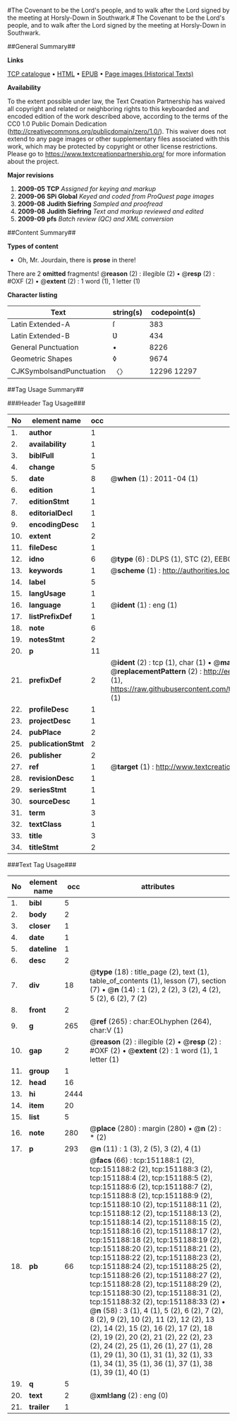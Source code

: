 #The Covenant to be the Lord's people, and to walk after the Lord signed by the meeting at Horsly-Down in Southwark.#
The Covenant to be the Lord's people, and to walk after the Lord signed by the meeting at Horsly-Down in Southwark.

##General Summary##

**Links**

[TCP catalogue](http://www.ota.ox.ac.uk/tcp/)  • 
[HTML](http://tei.it.ox.ac.uk/tcp/Texts-HTML/free/A87/A87350.html)  • 
[EPUB](http://tei.it.ox.ac.uk/tcp/Texts-EPUB/free/A87/A87350.epub) • 
[Page images (Historical Texts)](https://historicaltexts.jisc.ac.uk/eebo-42475063e)

**Availability**

To the extent possible under law, the Text Creation Partnership has waived all copyright and related or neighboring rights to this keyboarded and encoded edition of the work described above, according to the terms of the CC0 1.0 Public Domain Dedication (http://creativecommons.org/publicdomain/zero/1.0/). This waiver does not extend to any page images or other supplementary files associated with this work, which may be protected by copyright or other license restrictions. Please go to https://www.textcreationpartnership.org/ for more information about the project.

**Major revisions**

1. __2009-05__ __TCP__ *Assigned for keying and markup*
1. __2009-06__ __SPi Global__ *Keyed and coded from ProQuest page images*
1. __2009-08__ __Judith Siefring__ *Sampled and proofread*
1. __2009-08__ __Judith Siefring__ *Text and markup reviewed and edited*
1. __2009-09__ __pfs__ *Batch review (QC) and XML conversion*

##Content Summary##

**Types of content**

  * Oh, Mr. Jourdain, there is **prose** in there!

There are 2 **omitted** fragments! 
 @__reason__ (2) : illegible (2)  •  @__resp__ (2) : #OXF (2)  •  @__extent__ (2) : 1 word (1), 1 letter (1)

**Character listing**


|Text|string(s)|codepoint(s)|
|---|---|---|
|Latin Extended-A|ſ|383|
|Latin Extended-B|Ʋ|434|
|General Punctuation|•|8226|
|Geometric Shapes|◊|9674|
|CJKSymbolsandPunctuation|〈〉|12296 12297|

##Tag Usage Summary##

###Header Tag Usage###

|No|element name|occ|attributes|
|---|---|---|---|
|1.|__author__|1||
|2.|__availability__|1||
|3.|__biblFull__|1||
|4.|__change__|5||
|5.|__date__|8| @__when__ (1) : 2011-04 (1)|
|6.|__edition__|1||
|7.|__editionStmt__|1||
|8.|__editorialDecl__|1||
|9.|__encodingDesc__|1||
|10.|__extent__|2||
|11.|__fileDesc__|1||
|12.|__idno__|6| @__type__ (6) : DLPS (1), STC (2), EEBO-CITATION (1), OCLC (1), VID (1)|
|13.|__keywords__|1| @__scheme__ (1) : http://authorities.loc.gov/ (1)|
|14.|__label__|5||
|15.|__langUsage__|1||
|16.|__language__|1| @__ident__ (1) : eng (1)|
|17.|__listPrefixDef__|1||
|18.|__note__|6||
|19.|__notesStmt__|2||
|20.|__p__|11||
|21.|__prefixDef__|2| @__ident__ (2) : tcp (1), char (1)  •  @__matchPattern__ (2) : ([0-9\-]+):([0-9IVX]+) (1), (.+) (1)  •  @__replacementPattern__ (2) : http://eebo.chadwyck.com/downloadtiff?vid=$1&page=$2 (1), https://raw.githubusercontent.com/textcreationpartnership/Texts/master/tcpchars.xml#$1 (1)|
|22.|__profileDesc__|1||
|23.|__projectDesc__|1||
|24.|__pubPlace__|2||
|25.|__publicationStmt__|2||
|26.|__publisher__|2||
|27.|__ref__|1| @__target__ (1) : http://www.textcreationpartnership.org/docs/. (1)|
|28.|__revisionDesc__|1||
|29.|__seriesStmt__|1||
|30.|__sourceDesc__|1||
|31.|__term__|3||
|32.|__textClass__|1||
|33.|__title__|3||
|34.|__titleStmt__|2||


###Text Tag Usage###

|No|element name|occ|attributes|
|---|---|---|---|
|1.|__bibl__|5||
|2.|__body__|2||
|3.|__closer__|1||
|4.|__date__|1||
|5.|__dateline__|1||
|6.|__desc__|2||
|7.|__div__|18| @__type__ (18) : title_page (2), text (1), table_of_contents (1), lesson (7), section (7)  •  @__n__ (14) : 1 (2), 2 (2), 3 (2), 4 (2), 5 (2), 6 (2), 7 (2)|
|8.|__front__|2||
|9.|__g__|265| @__ref__ (265) : char:EOLhyphen (264), char:V (1)|
|10.|__gap__|2| @__reason__ (2) : illegible (2)  •  @__resp__ (2) : #OXF (2)  •  @__extent__ (2) : 1 word (1), 1 letter (1)|
|11.|__group__|1||
|12.|__head__|16||
|13.|__hi__|2444||
|14.|__item__|20||
|15.|__list__|5||
|16.|__note__|280| @__place__ (280) : margin (280)  •  @__n__ (2) : * (2)|
|17.|__p__|293| @__n__ (11) : 1 (3), 2 (5), 3 (2), 4 (1)|
|18.|__pb__|66| @__facs__ (66) : tcp:151188:1 (2), tcp:151188:2 (2), tcp:151188:3 (2), tcp:151188:4 (2), tcp:151188:5 (2), tcp:151188:6 (2), tcp:151188:7 (2), tcp:151188:8 (2), tcp:151188:9 (2), tcp:151188:10 (2), tcp:151188:11 (2), tcp:151188:12 (2), tcp:151188:13 (2), tcp:151188:14 (2), tcp:151188:15 (2), tcp:151188:16 (2), tcp:151188:17 (2), tcp:151188:18 (2), tcp:151188:19 (2), tcp:151188:20 (2), tcp:151188:21 (2), tcp:151188:22 (2), tcp:151188:23 (2), tcp:151188:24 (2), tcp:151188:25 (2), tcp:151188:26 (2), tcp:151188:27 (2), tcp:151188:28 (2), tcp:151188:29 (2), tcp:151188:30 (2), tcp:151188:31 (2), tcp:151188:32 (2), tcp:151188:33 (2)  •  @__n__ (58) : 3 (1), 4 (1), 5 (2), 6 (2), 7 (2), 8 (2), 9 (2), 10 (2), 11 (2), 12 (2), 13 (2), 14 (2), 15 (2), 16 (2), 17 (2), 18 (2), 19 (2), 20 (2), 21 (2), 22 (2), 23 (2), 24 (2), 25 (1), 26 (1), 27 (1), 28 (1), 29 (1), 30 (1), 31 (1), 32 (1), 33 (1), 34 (1), 35 (1), 36 (1), 37 (1), 38 (1), 39 (1), 40 (1)|
|19.|__q__|5||
|20.|__text__|2| @__xml:lang__ (2) : eng (0)|
|21.|__trailer__|1||
